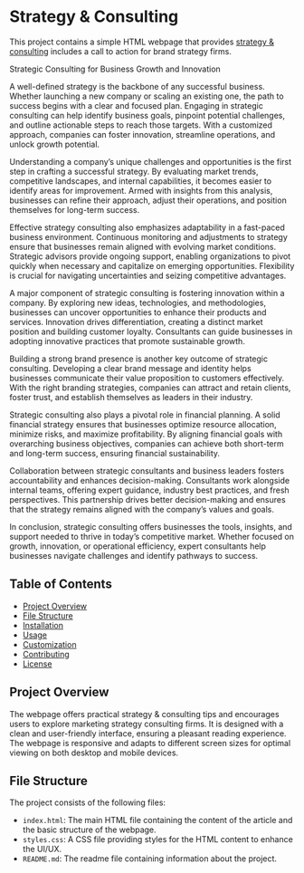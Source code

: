 # Strategy & Consulting

This project contains a simple HTML webpage that provides <a href=https://marketing.simplysolved.com/>strategy & consulting</a> includes a call to action for brand strategy firms.

Strategic Consulting for Business Growth and Innovation

A well-defined strategy is the backbone of any successful business. Whether launching a new company or scaling an existing one, the path to success begins with a clear and focused plan. Engaging in strategic consulting can help identify business goals, pinpoint potential challenges, and outline actionable steps to reach those targets. With a customized approach, companies can foster innovation, streamline operations, and unlock growth potential.

Understanding a company’s unique challenges and opportunities is the first step in crafting a successful strategy. By evaluating market trends, competitive landscapes, and internal capabilities, it becomes easier to identify areas for improvement. Armed with insights from this analysis, businesses can refine their approach, adjust their operations, and position themselves for long-term success.

Effective strategy consulting also emphasizes adaptability in a fast-paced business environment. Continuous monitoring and adjustments to strategy ensure that businesses remain aligned with evolving market conditions. Strategic advisors provide ongoing support, enabling organizations to pivot quickly when necessary and capitalize on emerging opportunities. Flexibility is crucial for navigating uncertainties and seizing competitive advantages.

A major component of strategic consulting is fostering innovation within a company. By exploring new ideas, technologies, and methodologies, businesses can uncover opportunities to enhance their products and services. Innovation drives differentiation, creating a distinct market position and building customer loyalty. Consultants can guide businesses in adopting innovative practices that promote sustainable growth.

Building a strong brand presence is another key outcome of strategic consulting. Developing a clear brand message and identity helps businesses communicate their value proposition to customers effectively. With the right branding strategies, companies can attract and retain clients, foster trust, and establish themselves as leaders in their industry.

Strategic consulting also plays a pivotal role in financial planning. A solid financial strategy ensures that businesses optimize resource allocation, minimize risks, and maximize profitability. By aligning financial goals with overarching business objectives, companies can achieve both short-term and long-term success, ensuring financial sustainability.

Collaboration between strategic consultants and business leaders fosters accountability and enhances decision-making. Consultants work alongside internal teams, offering expert guidance, industry best practices, and fresh perspectives. This partnership drives better decision-making and ensures that the strategy remains aligned with the company’s values and goals.

In conclusion, strategic consulting offers businesses the tools, insights, and support needed to thrive in today’s competitive market. Whether focused on growth, innovation, or operational efficiency, expert consultants help businesses navigate challenges and identify pathways to success.

## Table of Contents

- [Project Overview](#project-overview)
- [File Structure](#file-structure)
- [Installation](#installation)
- [Usage](#usage)
- [Customization](#customization)
- [Contributing](#contributing)
- [License](#license)

## Project Overview

The webpage offers practical strategy & consulting tips and encourages users to explore marketing strategy consulting firms. It is designed with a clean and user-friendly interface, ensuring a pleasant reading experience. The webpage is responsive and adapts to different screen sizes for optimal viewing on both desktop and mobile devices.

## File Structure

The project consists of the following files:


- `index.html`: The main HTML file containing the content of the article and the basic structure of the webpage.
- `styles.css`: A CSS file providing styles for the HTML content to enhance the UI/UX.
- `README.md`: The readme file containing information about the project.
